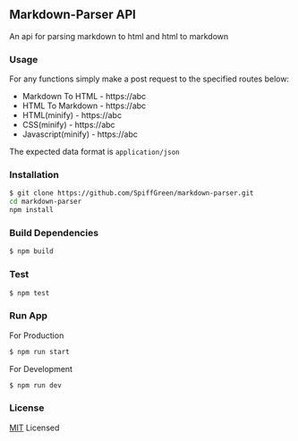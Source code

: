 ## Markdown-Parser API
An api for parsing markdown to html and html to markdown

### Usage
For any functions simply make a post request to the specified routes below:
* Markdown To HTML - https://abc
* HTML To Markdown - https://abc
* HTML(minify) - https://abc
* CSS(minify) - https://abc
* Javascript(minify) - https://abc

The expected data format is `application/json`

### Installation
```sh
$ git clone https://github.com/SpiffGreen/markdown-parser.git
cd markdown-parser
npm install
```

### Build Dependencies
```sh
$ npm build
```

### Test
```sh
$ npm test
```

### Run App
For Production
```sh
$ npm run start
```

For Development
```sh
$ npm run dev
```

### License
[MIT](./LICENSE) Licensed